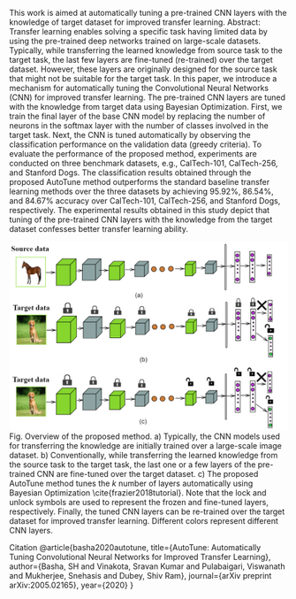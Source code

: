This work is aimed at automatically tuning a pre-trained CNN layers with the knowledge of target dataset for improved transfer learning. 
Abstract:
Transfer learning enables solving a specific task having limited data by using the pre-trained deep networks trained on large-scale datasets. Typically, while transferring the learned knowledge from source task to the target task, the last few layers are fine-tuned (re-trained) over the target dataset. However, these layers are originally designed for the source task that might not be suitable for the target task. In this paper, we introduce a mechanism for automatically tuning the Convolutional Neural Networks (CNN) for improved transfer learning. The pre-trained CNN layers are tuned with the knowledge from target data using Bayesian Optimization. First, we train the final layer of the base CNN model by replacing the number of neurons in the softmax layer with the number of classes involved in the target task. Next, the CNN is tuned automatically by observing the classification performance on the validation data (greedy criteria). To evaluate the performance of the proposed method, experiments are conducted on three benchmark datasets, e.g., CalTech-101, CalTech-256, and Stanford Dogs. The classification results obtained through the proposed AutoTune method outperforms the standard baseline transfer learning methods over the three datasets by achieving 95.92%, 86.54%, and 84.67% accuracy over CalTech-101, CalTech-256, and Stanford Dogs, respectively. The experimental results obtained in this study depict that tuning of the pre-trained CNN layers with the knowledge from the target dataset confesses better transfer learning ability.

![Alt Text](Motivation_AutoTune1.png?raw=true "Title")
Fig. Overview of the proposed method. a) Typically, the CNN models used for transferring the knowledge are initially trained over a large-scale image dataset. b) Conventionally, while transferring the learned knowledge from the source task to the target task, the last one or a few layers of the pre-trained CNN are fine-tuned over the target dataset. c) The proposed AutoTune method tunes the $k$ number of layers automatically using Bayesian Optimization \cite{frazier2018tutorial}. Note that the lock and unlock symbols are used to represent the frozen and fine-tuned layers, respectively. Finally, the tuned CNN layers can be re-trained over the target dataset for improved transfer learning. Different colors represent different CNN layers.



Citation
@article{basha2020autotune,
  title={AutoTune: Automatically Tuning Convolutional Neural Networks for Improved Transfer Learning},
  author={Basha, SH and Vinakota, Sravan Kumar and Pulabaigari, Viswanath and Mukherjee, Snehasis and Dubey, Shiv Ram},
  journal={arXiv preprint arXiv:2005.02165},
  year={2020}
}
